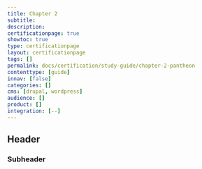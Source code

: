 ```yaml
---
title: Chapter 2
subtitle:
description:
certificationpage: true
showtoc: true
type: certificationpage
layout: certificationpage
tags: []
permalink: docs/certification/study-guide/chapter-2-pantheon
contenttype: [guide]
innav: [false]
categories: []
cms: [drupal, wordpress]
audience: []
product: []
integration: [--]
---
```


## Header
### Subheader

